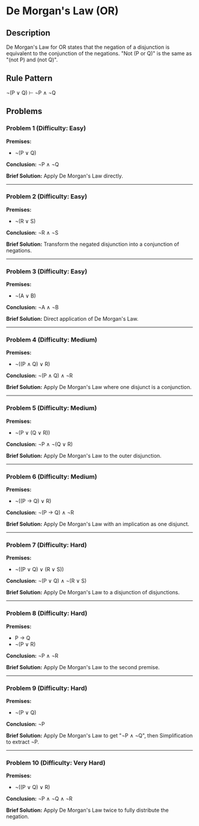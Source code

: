 # De Morgan's Law (OR)

## Description
De Morgan's Law for OR states that the negation of a disjunction is equivalent to the conjunction of the negations. "Not (P or Q)" is the same as "(not P) and (not Q)".

## Rule Pattern
¬(P ∨ Q) ⊢ ¬P ∧ ¬Q

## Problems

### Problem 1 (Difficulty: Easy)
**Premises:**
- ¬(P ∨ Q)

**Conclusion:** ¬P ∧ ¬Q

**Brief Solution:** Apply De Morgan's Law directly.

---

### Problem 2 (Difficulty: Easy)
**Premises:**
- ¬(R ∨ S)

**Conclusion:** ¬R ∧ ¬S

**Brief Solution:** Transform the negated disjunction into a conjunction of negations.

---

### Problem 3 (Difficulty: Easy)
**Premises:**
- ¬(A ∨ B)

**Conclusion:** ¬A ∧ ¬B

**Brief Solution:** Direct application of De Morgan's Law.

---

### Problem 4 (Difficulty: Medium)
**Premises:**
- ¬((P ∧ Q) ∨ R)

**Conclusion:** ¬(P ∧ Q) ∧ ¬R

**Brief Solution:** Apply De Morgan's Law where one disjunct is a conjunction.

---

### Problem 5 (Difficulty: Medium)
**Premises:**
- ¬(P ∨ (Q ∨ R))

**Conclusion:** ¬P ∧ ¬(Q ∨ R)

**Brief Solution:** Apply De Morgan's Law to the outer disjunction.

---

### Problem 6 (Difficulty: Medium)
**Premises:**
- ¬((P → Q) ∨ R)

**Conclusion:** ¬(P → Q) ∧ ¬R

**Brief Solution:** Apply De Morgan's Law with an implication as one disjunct.

---

### Problem 7 (Difficulty: Hard)
**Premises:**
- ¬((P ∨ Q) ∨ (R ∨ S))

**Conclusion:** ¬(P ∨ Q) ∧ ¬(R ∨ S)

**Brief Solution:** Apply De Morgan's Law to a disjunction of disjunctions.

---

### Problem 8 (Difficulty: Hard)
**Premises:**
- P → Q
- ¬(P ∨ R)

**Conclusion:** ¬P ∧ ¬R

**Brief Solution:** Apply De Morgan's Law to the second premise.

---

### Problem 9 (Difficulty: Hard)
**Premises:**
- ¬(P ∨ Q)

**Conclusion:** ¬P

**Brief Solution:** Apply De Morgan's Law to get "¬P ∧ ¬Q", then Simplification to extract ¬P.

---

### Problem 10 (Difficulty: Very Hard)
**Premises:**
- ¬((P ∨ Q) ∨ R)

**Conclusion:** ¬P ∧ ¬Q ∧ ¬R

**Brief Solution:** Apply De Morgan's Law twice to fully distribute the negation.